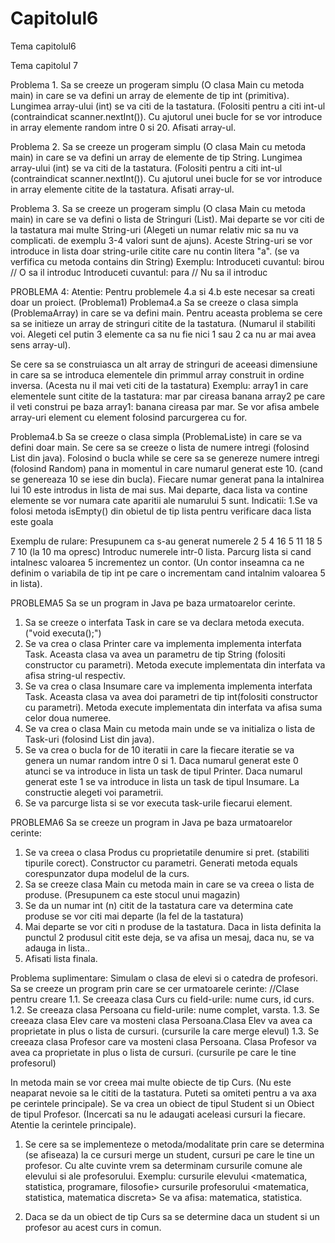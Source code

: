# Capitolul6
Tema capitolul6

Tema capitolul 7

Problema 1.
Sa se creeze un progeram simplu (O clasa Main cu metoda main) in care se va defini un array de elemente de tip int (primitiva). Lungimea array-ului (int) se va citi de la tastatura.
(Folositi <int lungime = Integer.parseInt(scanner.nextLine());> pentru a citi int-ul (contraindicat scanner.nextInt()).
Cu ajutorul unei bucle for se vor introduce in array elemente random intre 0 si 20. Afisati array-ul.

Problema 2.
Sa se creeze un progeram simplu (O clasa Main cu metoda main) in care se va defini un array de elemente de tip String. Lungimea array-ului (int) se va citi de la tastatura.
(Folositi <int lungime = Integer.parseInt(scanner.nextLine());> pentru a citi int-ul (contraindicat scanner.nextInt()).
Cu ajutorul unei bucle for se vor introduce in array elemente citite de la tastatura. Afisati array-ul.

Problema 3.
Sa se creeze un progeram simplu (O clasa Main cu metoda main) in care se va defini o lista de Stringuri (List<String>).
Mai departe se vor citi de la tastatura mai multe String-uri (Alegeti un numar relativ mic sa nu va complicati. de exemplu 3-4 valori sunt de ajuns).
Aceste String-uri se vor introduce in lista doar string-urile citite care nu contin litera "a". (se va verfifica cu metoda contains din String)
Exemplu:
Introduceti cuvantul: birou // O sa il introduc
Introduceti cuvantul: para // Nu sa il introduc

PROBLEMA 4: Atentie: Pentru problemele 4.a si 4.b este necesar sa creati doar un proiect. (Problema1)
Problema4.a
Sa se creeze o clasa simpla (ProblemaArray) in care se va defini main.
Pentru aceasta problema se cere sa se initieze un array de stringuri citite de la tastatura. (Numarul il stabiliti voi. Alegeti cel putin 3 elemente ca sa nu fie nici 1 sau 2 ca nu ar mai avea sens array-ul).

Se cere sa se construiasca un alt array de stringuri de aceeasi dimensiune in care sa se introduca elementele din primmul array construit in ordine inversa. (Acesta nu il mai veti citi de la tastatura)
Exemplu: 
array1 in care elementele sunt citite de la tastatura: mar par cireasa banana
array2 pe care il veti construi pe baza array1: banana cireasa par mar.
Se vor afisa ambele array-uri element cu element folosind parcurgerea cu for.


Problema4.b
Sa se creeze o clasa simpla (ProblemaListe) in care se va defini doar main.
Se cere sa se creeze o lista de numere intregi (folosind List din java).
Folosind o bucla while se cere sa se genereze numere intregi (folosind Random) pana in momentul in care numarul generat este 10. (cand se genereaza 10 se iese din bucla).
Fiecare numar generat pana la intalnirea lui 10 este introdus in lista de mai sus.
Mai departe, daca lista va contine elemente se vor numara cate aparitii ale numarului 5 sunt.
Indicatii:
1.Se va folosi metoda isEmpty() din obietul de tip lista pentru verificare daca lista este goala

Exemplu de rulare: 
Presupunem ca s-au generat numerele 2 5 4 16 5 11 18 5 7 10 (la 10 ma opresc)
Introduc numerele intr-0 lista.
Parcurg lista si cand intalnesc valoarea 5 incrementez un contor. (Un contor inseamna  ca ne definim o variabila de tip int pe care o incrementam cand intalnim valoarea 5 in lista).


PROBLEMA5
Sa se un program in Java pe baza urmatoarelor cerinte.
1. Sa se creeze o interfata Task in care se va declara metoda executa. ("void executa();")
2. Se va crea o clasa Printer care va implementa implementa interfata Task. Aceasta clasa va avea un parametru de tip String (folositi constructor cu parametri). Metoda execute implementata din interfata va afisa string-ul respectiv.
3. Se va crea o clasa Insumare care va implementa implementa interfata Task. Aceasta clasa va avea doi parametri de tip int(folositi constructor cu parametri). Metoda execute implementata din interfata va afisa suma celor doua numeree.
4. Se va crea o clasa Main cu metoda main unde se va initializa o lista de Task-uri (folosind List din java).
5. Se va crea o bucla for de 10 iteratii in care la fiecare iteratie se va genera un numar random intre 0 si 1. Daca numarul generat este 0 atunci se va introduce in lista un task de tipul Printer. Daca numarul generat este 1 se va introduce in lista un task de tipul Insumare. La constructie alegeti voi parametrii.
6. Se va parcurge lista si se vor executa task-urile fiecarui element.


PROBLEMA6
Sa se creeze un program in Java pe baza urmatoarelor cerinte:
1. Se va creea o clasa Produs cu proprietatile denumire si pret. (stabiliti tipurile corect). Constructor cu parametri. Generati metoda equals corespunzator dupa modelul de la curs.
2. Sa se creeze clasa Main cu metoda main in care se va creea o lista de produse. (Presupunem ca este stocul unui magazin)
3. Se da un numar int (n) citit de la tastatura care va determina cate produse se vor citi mai departe (la fel de la tastatura)
4. Mai departe se vor citi n produse de la tastatura. Daca in lista definita la punctul 2  produsul citit este deja, se va afisa un mesaj, daca nu, se va adauga in lista..
5. Afisati lista finala.


Problema suplimentare: 
Simulam o clasa de elevi si o catedra de profesori.
Sa se creeze un program prin care se cer urmatoarele cerinte:
//Clase pentru creare
1.1. Se creeaza clasa Curs cu field-urile: nume curs, id curs.
1.2. Se creeaza clasa Persoana cu field-urile: nume complet, varsta.
1.3. Se creeaza clasa Elev care va mosteni clasa Persoana.Clasa Elev va avea ca proprietate in plus o lista de cursuri. (cursurile la care merge elevul)
1.3. Se creeaza clasa Profesor care va mosteni clasa Persoana. Clasa Profesor va avea ca proprietate in plus o lista de cursuri. (cursurile pe care le tine profesorul)

In metoda main se vor creea mai multe obiecte de tip Curs. (Nu este neaparat nevoie sa le cititi de la tastatura. Puteti sa omiteti pentru a va axa pe cerintele principale).
Se va crea un obiect de tipul Student si un Obiect de tipul Profesor. (Incercati sa nu le adaugati aceleasi cursuri la fiecare. Atentie la cerintele principale).

1. Se cere sa se implementeze o metoda/modalitate prin care se determina (se afiseaza) la ce cursuri merge un student, cursuri pe care le tine un profesor.
Cu alte cuvinte vrem sa determinam cursurile comune ale elevului si ale profesorului.
Exemplu:
cursurile elevului <matematica, statistica, programare, filosofie>
cursurile profesorului <matematica, statistica, matematica discreta>
Se va afisa: matematica, statistica.

2. Daca se da un obiect de tip Curs sa se determine daca un student si un profesor au acest curs in comun.


